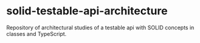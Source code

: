 # solid-testable-api-architecture
Repository of architectural studies of a testable api with SOLID concepts in classes and TypeScript.
